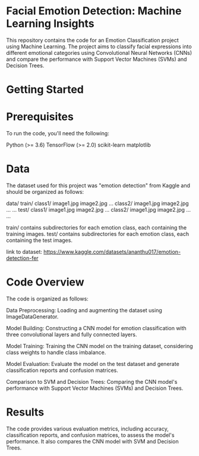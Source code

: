 # Facial Emotion Detection: Machine Learning Insights
This repository contains the code for an Emotion Classification project using Machine Learning. The project aims to classify facial expressions into different emotional categories using Convolutional Neural Networks (CNNs) and compare the performance with Support Vector Machines (SVMs) and Decision Trees.

# Getting Started
# Prerequisites
To run the code, you'll need the following:

Python (>= 3.6)
TensorFlow (>= 2.0)
scikit-learn
matplotlib

# Data
The dataset used for this project was "emotion detection" from Kaggle and should be organized as follows:

data/
    train/
        class1/
            image1.jpg
            image2.jpg
            ...
        class2/
            image1.jpg
            image2.jpg
            ...
        ...
    test/
        class1/
            image1.jpg
            image2.jpg
            ...
        class2/
            image1.jpg
            image2.jpg
            ...
        ...
        
train/ contains subdirectories for each emotion class, each containing the training images.
test/ contains subdirectories for each emotion class, each containing the test images.

link to dataset: https://www.kaggle.com/datasets/ananthu017/emotion-detection-fer

# Code Overview
The code is organized as follows:

Data Preprocessing: Loading and augmenting the dataset using ImageDataGenerator.

Model Building: Constructing a CNN model for emotion classification with three convolutional layers and fully connected layers.

Model Training: Training the CNN model on the training dataset, considering class weights to handle class imbalance.

Model Evaluation: Evaluate the model on the test dataset and generate classification reports and confusion matrices.

Comparison to SVM and Decision Trees: Comparing the CNN model's performance with Support Vector Machines (SVMs) and Decision Trees.

# Results
The code provides various evaluation metrics, including accuracy, classification reports, and confusion matrices, to assess the model's performance. It also compares the CNN model with SVM and Decision Trees.

